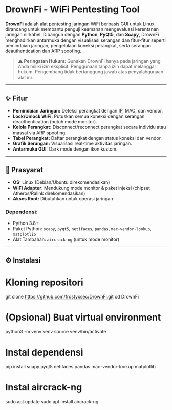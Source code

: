 # DrownFi - WiFi Pentesting Tool

**DrownFi** adalah alat pentesting jaringan WiFi berbasis GUI untuk Linux, dirancang untuk membantu penguji keamanan mengevaluasi kerentanan jaringan nirkabel. Dibangun dengan **Python**, **PyQt5**, dan **Scapy**, DrownFi menghadirkan antarmuka dengan visualisasi serangan dan fitur-fitur seperti pemindaian jaringan, pengelolaan koneksi perangkat, serta serangan deauthentication dan ARP spoofing.

> ⚠️ **Peringatan Hukum:** Gunakan DrownFi hanya pada jaringan yang Anda miliki izin eksplisit. Penggunaan tanpa izin dapat melanggar hukum. Pengembang tidak bertanggung jawab atas penyalahgunaan alat ini.

---

## ✨ Fitur

- **Pemindaian Jaringan:** Deteksi perangkat dengan IP, MAC, dan vendor.
- **Lock/Unlock WiFi:** Putuskan semua koneksi dengan serangan deauthentication (butuh mode monitor).
- **Kelola Perangkat:** Disconnect/reconnect perangkat secara individu atau massal via ARP spoofing.
- **Tabel Perangkat:** Daftar perangkat dengan status koneksi dan vendor.
- **Grafik Serangan:** Visualisasi real-time aktivitas jaringan.
- **Antarmuka GUI:** Dark mode dengan ikon kustom.

---

## 🔧 Prasyarat

- **OS:** Linux (Debian/Ubuntu direkomendasikan)
- **WiFi Adapter:** Mendukung mode monitor & paket injeksi (chipset Atheros/Ralink direkomendasikan)
- **Akses Root:** Dibutuhkan untuk operasi jaringan

### Dependensi:
- Python 3.8+
- Paket Python: `scapy`, `pyqt5`, `netifaces`, `pandas`, `mac-vendor-lookup`, `matplotlib`
- Alat Tambahan: `aircrack-ng` (untuk mode monitor)

---

## ⚙️ Instalasi

# Kloning repositori
git clone https://github.com/frostyxsec/DrownFi.git
cd DrownFi

# (Opsional) Buat virtual environment
python3 -m venv venv
source venv/bin/activate

# Instal dependensi
pip install scapy pyqt5 netifaces pandas mac-vendor-lookup matplotlib

# Instal aircrack-ng
sudo apt update
sudo apt install aircrack-ng
